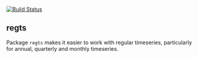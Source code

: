 [![Build Status](https://travis-ci.org/robvanharrevelt/regts.svg?branch=master)](https://travis-ci.org/robvanharrevelt/regts)

## regts

Package `regts` makes it easier to work with regular timeseries, particularly for annual, quarterly and monthly timeseries.
